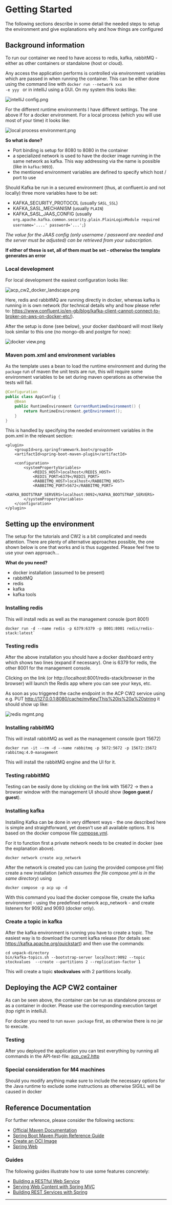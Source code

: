 # Getting Started

The following sections describe in some detail the needed steps to setup the environment and give explanations why and how things are configured

## Background information

To run our container we need to have access to redis, kafka, rabbitMQ - either as other containers or standalone (host or cloud). 

Any access the application performs is controlled via environment variables which are passed in when running the container. This can be either done using the command line with <code>docker run --network xxx -e yyy </code> or in intelliJ  using a GUI. 
On my system this looks like:

![intelliJ config.png](assets/intelliJ%20config.png)

For the different runtime environments I have different settings. The one above if for a docker environment. 
For a local process (which you will use most of your time) it looks like:

![local process environment.png](assets/local%20process%20environment.png)

**So what is done?**

- Port binding is setup for 8080 to 8080 in the container
- a specialized network is used to have the docker image running in the same network as kafka. This way addressing via the name is possible (like in <code>kafka:9093</code>).
- the mentioned environment variables are defined to specify which host / port to use

Should Kafka be run in a secured environment (thus, at confluent.io and not locally) three more variables have to be set:
- KAFKA_SECURITY_PROTOCOL (usually <code>SASL_SSL</code>)
- KAFKA_SASL_MECHANISM (usually <code>PLAIN</code>)
- KAFKA_SASL_JAAS_CONFIG (usually <code>org.apache.kafka.common.security.plain.PlainLoginModule required username='....' password='...';</code>)

_The value for the JAAS config (only username / password are needed and the server must be adjusted) can be retrieved from your subscription._

**If either of these is set, all of them must be set - otherwise the template generates an error**

### Local development
For local development the easiest configuration looks like: 

![acp_cw2_docker_landscape.png](assets/acp_cw2_docker_landscape.png)

Here, redis and rabbitMQ are running directly in docker, whereas kafka is running in is own network (for technical details why and how please refer to: https://www.confluent.io/en-gb/blog/kafka-client-cannot-connect-to-broker-on-aws-on-docker-etc/).

After the setup is done (see below), your docker dashboard will most likely look similar to this one (no mongo-db and postgre for now): 

![docker view.png](assets/docker%20view.png)


### Maven pom.xml and environment variables

As the template uses a bean to load the runtime environment and during the <code>package</code> run of maven the unit tests are run, this will require some environment variables to be set during maven operations as otherwise the tests will fail.

```Java
@Configuration
public class AppConfig {
    @Bean
    public RuntimeEnvironment CurrentRuntimeEnvironment() {
        return RuntimeEnvironment.getEnvironment();
    }
}
```

This is handled by specifying the needed environment variables in the pom.xml in the relevant section:

```Maven
<plugin>
    <groupId>org.springframework.boot</groupId>
    <artifactId>spring-boot-maven-plugin</artifactId>

    <configuration>
        <systemPropertyVariables>
            <REDIS_HOST>localhost</REDIS_HOST>
            <REDIS_PORT>6379</REDIS_PORT>
            <RABBITMQ_HOST>localhost</RABBITMQ_HOST>
            <RABBITMQ_PORT>5672</RABBITMQ_PORT>
            <KAFKA_BOOTSTRAP_SERVERS>localhost:9092</KAFKA_BOOTSTRAP_SERVERS>
        </systemPropertyVariables>
    </configuration>
</plugin>
```


## Setting up the environment

The setup for the tutorials and CW2 is a bit complicated and needs attention. There are plenty of alternative approaches possible, the one shown below is one that works and is thus suggested. 
Please feel free to use your own approach...

**What do you need?** 

- docker installation (assumed to be present)
- rabbitMQ
- redis
- kafka
- kafka tools

### Installing redis

This will install redis as well as the management console (port 8001) 

```shell
docker run -d --name redis -p 6379:6379 -p 8001:8001 redis/redis-stack:latest`
```

### Testing redis

After the above installation you should have a docker dashboard entry which shows two lines (expand if necessary). One is 6379 for redis, the other 8001 for the management console. 

Clicking on the link (or http://localhost:8001/redis-stack/browser in the browser) will launch the Redis app where you can see your keys, etc. 

As soon as you triggered the cache endpoint in the ACP CW2 service using e.g. PUT http://127.0.0.1:8080/cache/myKey/This%20is%20a%20string it should show up like:

![redis mgmt.png](assets/redis%20mgmt.png)
### Installing rabbitMQ

This will install rabbitMQ as well as the management console (port 15672)

```shell
docker run -it --rm -d --name rabbitmq -p 5672:5672 -p 15672:15672 rabbitmq:4.0-management
````

This will install the rabbitMQ engine and the UI for it. 

### Testing rabbitMQ

Testing can be easily done by clicking on the link with 15672 -> then a browser window with the management UI should show (**logon guest / guest**).


### Installing kafka

Installing Kafka can be done in very different ways - the one described here is simple and straightforward, yet doesn't use all available options.
It is based on the docker compose file [compose.yml](compose.yml).

For it to function first a private network needs to be created in docker (see the explanation above).
```shell
docker network create acp_network
```

After the network is created you can (using the provided compose.yml file) create a new installation (_which assumes the file compose.yml is in the same directory_) using
```shell
docker compose -p acp up -d 
```
With this command you load the docker compose file, create the kafka environment - using the predefined network acp_network - and create listeners for 9092 and 9093 (docker only).

### Create a topic in kafka

After the kafka environment is running you have to create a topic. The easiest way is to download the current kafka release (for details see: https://kafka.apache.org/quickstart) and then use the commands:

```shell
cd unpack-directory 
bin/kafka-topics.sh --bootstrap-server localhost:9092 --topic stockvalues  --create --partitions 2 --replication-factor 1
```

This will create a topic **stockvalues** with 2 partitions locally. 

## Deploying the ACP CW2 container

As can be seen above, the container can be run as standalone process or as a container in docker. Please use the corresponding execution target (top right in intelliJ). 

For docker you need to run <code>maven package</code> first, as otherwise there is no jar to execute.


### Testing

After you deployed the application you can test everything by running all commands in the API-test-file: [acp_cw2.http](acp_cw2.http)



### Special consideration for M4 machines

Should you modify anything make sure to include the necessary options for the Java runtime to exclude some instructions as otherwise SIGILL will be caused in docker 



## Reference Documentation
For further reference, please consider the following sections:
* [Official Maven Documentation](${mavenDocs})
* [Spring Boot Maven Plugin Reference Guide](${springBootMavenPlugin}/reference/html/)
* [Create an OCI Image](${springBootMavenPlugin}/reference/html/#build-image)
* [Spring Web](${springBootDocs}/#web)

### Guides
The following guides illustrate how to use some features concretely:
* [Building a RESTful Web Service](${springGuides}/rest-service/)
* [Serving Web Content with Spring MVC](${springGuides}/serving-web-content/)
* [Building REST Services with Spring](${springGuides}/tutorials/rest/)

---

<!-- Variables for Easy Updates -->
[mavenDocs]: https://maven.apache.org/guides/index.html
[springBootMavenPlugin]: https://docs.spring.io/spring-boot/docs/3.2.2/maven-plugin
[springBootDocs]: https://docs.spring.io/spring-boot/docs/3.2.2/reference/htmlsingle/index.html
[springGuides]: https://spring.io/guides